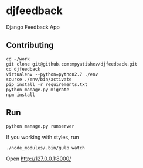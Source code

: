 djfeedback
==========

Django Feedback App

## Contributing
```
cd ~/work
git clone git@github.com:mpyatishev/djfeedback.git
cd djfeedback
virtualenv --python=python2.7 ./env
source ./env/bin/activate
pip install -r requirements.txt
python manage.py migrate
npm install
```
## Run
```
python manage.py runserver
```
If you working with styles, run
```
./node_modules/.bin/gulp watch
```

Open http://127.0.0.1:8000/
